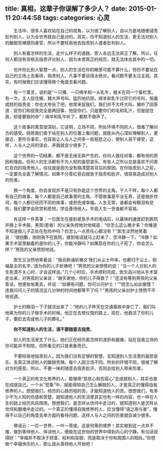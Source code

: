 title: 真相，这辈子你误解了多少人？
date: 2015-01-11 20:44:58
tags:
categories: 心灵
---

　　生活中，很多人喜欢站在自己的视角，以为很了解别人，自以为是地随便谴责批判别人，以为全世界就自己是对的。其实，你不知道别人的生活，更无法对别人的酸甜苦辣感同身受，所以不要轻易地去指责别人或者批判别人。

　　别人有着怎样的生活，走什么样子的道路，旁人永远无法真正了解。所以，任何人都没有资格去指责评论别人，因为未曾真正的经历，就无法体会其中的一切。

　　也许你比别人智慧一点，别人的生活在你的眼里可能不算什么，但你不要站在自己的立场上去看待，指责别人。凡事不要说得太绝对，看问题不要太过主观。其实，有时候我们应该懂得换个角度去看问题。

　　有一个寓言，说的是“一只猪、一只绵羊和一头乳牛，被关在同一个畜栏里。有一次，主人捉住猪，猪大声号叫，猛烈地抗拒。绵羊和乳牛讨厌它的号叫，恼羞成怒的指责说：你也太夸张了吧，他常来捉我们，我们并不大呼大叫。猪听了回答道：捉你们和捉我完全是两回事，他捉你们，只是要你们的毛和乳汁，但是捉住我，却是要我的命”！绵羊和乳牛听了，都默不做声了。

　　这个故事的寓意很深刻，它说明，立场不同、所处环境不同的人，很难了解对方的感受。倘若我们善于站在别人的位置上看问题，就能从内心深处理解别人，更接近、更符合事实，也容易让人与人之间多一些慈悲之心，使别人易于接受，这样，人与人之间的误会、矛盾就会少很多了。

　　这个世界的一切结果，都不是无缘无故产生的，任何人做任何事，都有他的原因和理由。任何人的生活都有不为人知的喜怒哀乐。有些人之所以总是喜欢不问青红皂白的指责他人，往往就是因为没有搞清楚其背后的原因。在你指责别人之前，一定要先全面了解情况。如果不分青红皂白就急于指责和批评，很容易造成对别人的伤害。

　　换一个角度，你会发现并不是只有你是这个世界的主角。千人千样，每个人都有自己的故事，每个人都是自己故事里的主角，不管故事是平淡无奇，还是曲折坎坷，每个人都已经历不同的故事，或悲伤或幸福。人生无常，谁都会有眼泪有悲伤，我们要学会欣赏和悲悯，学会善待他人，毕竟人生一世谁都不容易。

　　有这样一件真事：一位医生在接到紧急手术的电话后，以最快的速度赶到医院并换上手术服，男孩(患者）的父亲失控地对他喊道：“你怎么这么晚才来？你难道不知道我儿子正处在危险中吗？你怎么一点责任心都没有？”医生淡然地笑着说：“很抱歉，刚刚我不在医院，接到电话就马上赶来了，您冷静一下。“冷静？如果手术室里躺着的是你的儿子，你能冷静吗？如果现在你的儿子死了，你会怎么样？”男孩的父亲愤怒地说。

　　医生又淡然地笑着说：“我会默诵祈祷文‘我们从尘土中来，也都归于尘土，祝福是主的名字。’请为你的儿子祈祷吧！”男孩的父亲愤愤的说：“当一个人对别人的生死漠不关心时，才会这样说。”几个小时后，手术顺利完成，医生高兴地从手术室走出来，对男孩的父亲说：“谢天谢地，你的儿子得救了！”还没有等到男孩的父亲答话，他便匆匆离去，并说：“如果有问题，你可以问护士！”“他怎么如此傲慢？连我问问儿子的情况这几分钟的时间他都等不了吗？”男孩的父亲对护士愤愤不平地说道。

　　护士的眼泪一下子就流出来了：“他的儿子昨天在交通事故中身亡了，我们叫他来为你的儿子做手术的时候，他正在去殡仪馆的路上，现在，他救活了你的儿子，要赶去完成他儿子的葬礼。”

　　**你不知道别人的生活，请不要随意去指责**。

　　别人的生活发生了什么，他们正在经历着怎样的波折和磨难，站在自我立场的你可能并不知晓，你所看见的只是表象而已。

　　不要轻易地指责别人，因为我们没有足够的智慧，去知道别人生活里的喜怒哀乐、去真正体谅别人的酸甜苦辣。每个人因立场不同，所处的环境不同，很难了解对方的感受。所以，不要一味的随意去指责批评，否则会给别人带来伤害。

　　一个真正的有文化修养的人，能够用“慈悲心和包容心”去成就别人，其实也是在成就自己。一个从“现象”中，就能得知自己怎么解脱的人，才是真正的懂得自我修养的人。想想我们，经历的心路历程的苦，才能知道他人的苦。想想我们，有多少不为人知的伤感和苦楚，就知道他人的生活里其实也有一样的内容，也一样在人生的路上经历风风雨雨。想想我们，是怎样从坎坷中走过的，就知道别人是怎样从坎坷和磨难中走过的。一个真正的懂得自我修养的人，应当懂得“语之用与害”，懂得不以自己的角度去单方面的看待问题，这样人与人之间的伤害就会减少很多。

　　佛语云：一花一世界，一叶一菩提。这是何等的境界！其实做到这一点并不难，做到善待他人、体谅他人，便能在这世俗的世界中得到内心的宁静。有句话说得好：“幸福并不取决于财富、权利和容貌，而是取决于你和周围人的相处。”你想做个幸福快乐的人，那么就从善待他人开始吧！